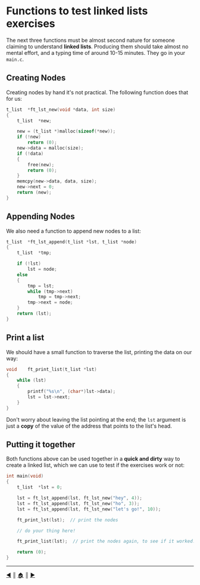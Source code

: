 # Functions to test linked lists exercises
The next three functions must be almost second nature for someone claiming to understand **linked lists**. Producing them should take almost no mental effort, and a typing time of around 10-15 minutes. They go in your `main.c`.

## Creating Nodes
Creating nodes by hand it's not practical. The following function does that for us:
```c
t_list	*ft_lst_new(void *data, int size)
{
	t_list	*new;

	new = (t_list *)malloc(sizeof(*new));
	if (!new)
		return (0);
	new->data = malloc(size);
	if (!data)
	{
		free(new);
		return (0);
	}
	memcpy(new->data, data, size);
	new->next = 0;
	return (new);
}
```

## Appending Nodes
We also need a function to append new nodes to a list:
```c
t_list	*ft_lst_append(t_list *lst, t_list *node)
{
	t_list	*tmp;

	if (!lst)
		lst = node;
	else
	{
		tmp = lst;
		while (tmp->next)
			tmp = tmp->next;
		tmp->next = node;
	}
	return (lst);
}
```

## Print a list
We should have a small function to traverse the list, printing the data on our way:
```c
void	ft_print_list(t_list *lst)
{
	while (lst)
	{
		printf("%s\n", (char*)lst->data);
		lst = lst->next;
	}
}
```

Don't worry about leaving the list pointing at the end; the `lst` argument is just a **copy** of the value of the address that points to the list's head.

## Putting it together
Both functions above can be used together in a **quick and dirty** way to create a linked list, which we can use to test if the exercises work or not:
```c
int	main(void)
{
	t_list	*lst = 0;

	lst = ft_lst_append(lst, ft_lst_new("hey", 4));
	lst = ft_lst_append(lst, ft_lst_new("ho", 3));
	lst = ft_lst_append(lst, ft_lst_new("let's go!", 10));

	ft_print_lst(lst);  // print the nodes

	// do your thing here!

	ft_print_list(lst);  // print the nodes again, to see if it worked.

	return (0);
}
```

---
[:arrow_backward:][back] ║ [:house:][home] ║ [:arrow_forward:][next]

<!-- navigation -->
[home]: ../../../README.md
[back]: ../index.md
[next]: ./ft_list_foreach.md